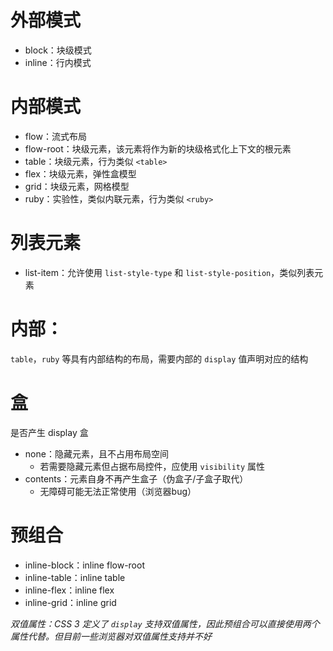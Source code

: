 
# 外部模式

- block：块级模式
- inline：行内模式

# 内部模式

- flow：流式布局
- flow-root：块级元素，该元素将作为新的块级格式化上下文的根元素
- table：块级元素，行为类似 `<table>`
- flex：块级元素，弹性盒模型
- grid：块级元素，网格模型
- ruby：实验性，类似内联元素，行为类似 `<ruby>`

# 列表元素

- list-item：允许使用 `list-style-type` 和 `list-style-position`，类似列表元素

# 内部：

`table`，`ruby` 等具有内部结构的布局，需要内部的 `display` 值声明对应的结构

# 盒

是否产生 display 盒
- none：隐藏元素，且不占用布局空间
	- 若需要隐藏元素但占据布局控件，应使用 `visibility` 属性
- contents：元素自身不再产生盒子（伪盒子/子盒子取代）
	- 无障碍可能无法正常使用（浏览器bug）

# 预组合

- inline-block：inline flow-root
- inline-table：inline table
- inline-flex：inline flex
- inline-grid：inline grid

*双值属性：CSS 3 定义了 `display` 支持双值属性，因此预组合可以直接使用两个属性代替。但目前一些浏览器对双值属性支持并不好*